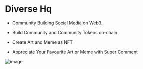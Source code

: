 # Diverse Hq
* Community Building Social Media on Web3.

* Build Community and Community Tokens on-chain

* Create Art and Meme as NFT

* Appreciate Your Favourite Art or Meme with Super Comment

![image](https://user-images.githubusercontent.com/95926324/194742975-4c32770a-8a85-4d60-a17f-90509484a09c.png)
